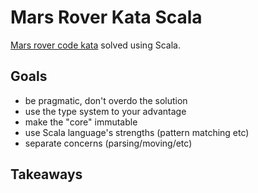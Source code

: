 # Mars Rover Kata Scala

[Mars rover code kata](https://kata-log.rocks/mars-rover-kata) solved using Scala.

## Goals

- be pragmatic, don't overdo the solution
- use the type system to your advantage
- make the "core" immutable
- use Scala language's strengths (pattern matching etc)
- separate concerns (parsing/moving/etc)

## Takeaways
